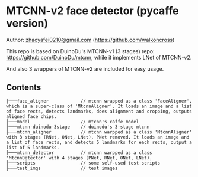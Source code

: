 # MTCNN-v2 face detector (pycaffe version)

Author: zhaoyafei0210@gmail.com (https://github.com/walkoncross)

This repo is based on DuinoDu's MTCNN-v1 (3 stages) repo: https://github.com/DuinoDu/mtcnn, while it implements LNet of MTCNN-v2.

And also 3 wrappers of MTCNN-v2 are included for easy usage.

## Contents
```
├───face_aligner            // mtcnn wrapped as a class 'FaceAligner', which is a super-class of 'MtcnnAligner'. It loads an image and a list of face rects, detects landmarks, does alignment and cropping, outputs aligned face chips.
├───model                   // mtcnn's caffe model
├───mtcnn-duinodu-3stage    // duinodu's 3-stage mtcnn
├───mtcnn_aligner           // mtcnn warpped as a class 'MtcnnAligner' with 3 stages (RNet, ONet, LNet), PNet removed. It loads an image and a list of face rects, and detects 5 landmarks for each rects, output a list of 5 landmarks.
├───mtcnn_detector          // mtcnn warpped as a class 'MtcnnDetector' with 4 stages (PNet, RNet, ONet, LNet).
├───scripts                 // some self-used test scripts
├───test_imgs               // test images
```
